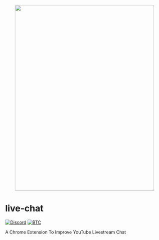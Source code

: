 <p align="center">
  <img width="443" height="592" src="https://cdn.jsdelivr.net/gh/wompmacho/womp/assets/gif/emotesMenu.gif">
</p>

# live-chat 
[![Discord](https://img.shields.io/discord/238458588169895937?label=Discord&style=plastic)](https://discord.gg/pVNnTDA) [![BTC](https://img.shields.io/static/v1?label=BTC&style=plastic&message=3QkKHVyT1nZLEeH8f77bUhXorXKPQs5gzN&color=red)](/src/assets/img/btc.JPG)

A Chrome Extension To Improve YouTube Livestream Chat

